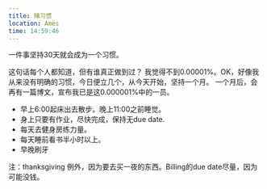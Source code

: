 ```yaml
---
title: 赌习惯
location: Ames
time: 14:59:46
---
```


一件事坚持30天就会成为一个习惯。

这句话每个人都知道，但有谁真正做到过？
我觉得不到0.00001%。OK，好像我从来没有明确的习惯，今日便立几个，从今天开始，坚持一个月。
一个月后，会再有一篇博文，宣布我已是这0.000001%中的一员。

* 早上6:00起床出去散步。晚上11:00之前睡觉。
* 身上只要有作业，尽快完成，保持无due date.
* 每天去健身房练力量。
* 每天睡前看书半小时以上。
* 早晚刷牙

注：thanksgiving 例外，因为要去买一夜的东西。Billing的due date尽量，因为可能没钱。
